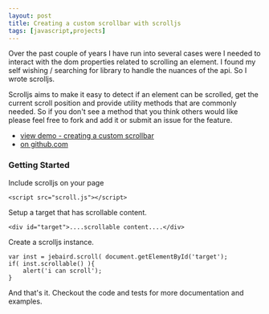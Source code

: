 ```yaml
---
layout: post
title: Creating a custom scrollbar with scrolljs
tags: [javascript,projects]
---
```

Over the past couple of years I have run into several cases were I needed to interact with the dom properties related to scrolling an element. I found my self wishing / searching for library to handle the nuances of the api. So I wrote scrolljs.

Scrolljs aims to make it easy to detect if an element can be scrolled, get the current scroll position and provide utility methods that are commonly needed. So if you don't see a method that you think others would like please feel free to fork and add it or submit an issue for the feature.


* [view demo - creating a custom scrollbar](/demos/2013-07-02-creating-a-custom-scrollbar-with-scrolljs/)
* [on github.com](https://github.com/jebaird/scrolljs)

### Getting Started

Include scrolljs on your page

	<script src="scroll.js"></script>

Setup a target that has scrollable content. 


	<div id="target">....scrollable content....</div>

Create a scrolljs instance.


	var inst = jebaird.scroll( document.getElementById('target');
	if( inst.scrollable() ){
		alert('i can scroll');
	}

 And that's it. Checkout the code and tests for more documentation and examples.